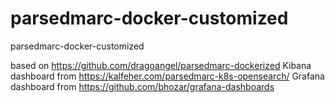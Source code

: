 # parsedmarc-docker-customized
parsedmarc-docker-customized

based on https://github.com/dragoangel/parsedmarc-dockerized
Kibana dashboard from https://kalfeher.com/parsedmarc-k8s-opensearch/
Grafana dashboard from https://github.com/bhozar/grafana-dashboards
